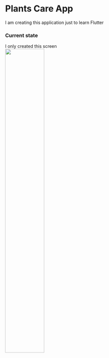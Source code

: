 # Plants Care App

I am creating this application just to learn Flutter

### Current state
I only created this screen  
<img src="https://i.imgur.com/Dt5aO9y.png" width="50%">
